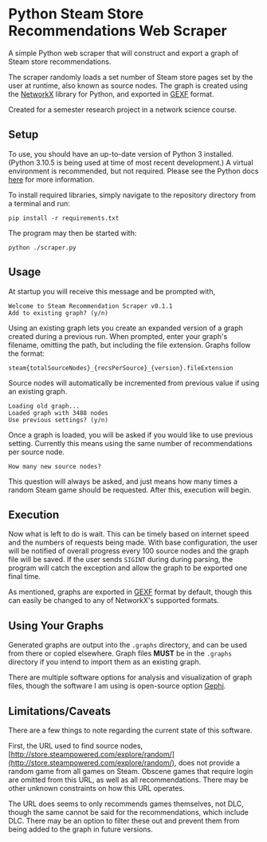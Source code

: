 # Python Steam Store Recommendations Web Scraper

A simple Python web scraper that will construct and export a graph of Steam store recommendations.

The scraper randomly loads a set number of Steam store pages set by the user at runtime, also known as source nodes. The graph is created using the [NetworkX](https://networkx.org/documentation/stable/index.html) library for Python, and exported in [GEXF](https://gexf.net/) format.

Created for a semester research project in a network science course.

## Setup

To use, you should have an up-to-date version of Python 3 installed. (Python 3.10.5 is being used at time of most recent development.) A virtual environment is recommended, but not required. Please see the Python docs [here](https://docs.python.org/3/library/venv.html) for more information.

To install required libraries, simply navigate to the repository directory from a terminal and run:
```
pip install -r requirements.txt
```

The program may then be started with:
```
python ./scraper.py
```
## Usage
At startup you will receive this message and be prompted with, 
```
Welcome to Steam Recommendation Scraper v0.1.1
Add to existing graph? (y/n) 
```
Using an existing graph lets you create an expanded version of a graph created during a previous run. When prompted, enter your graph's filename, omitting the path, but including the file extension. Graphs follow the format:
```
steam{totalSourceNodes}_{recsPerSource}_{version}.fileExtension
```
Source nodes will automatically be incremented from previous value if using an existing graph.
```
Loading old graph...
Loaded graph with 3488 nodes
Use previous settings? (y/n) 
```
Once a graph is loaded, you will be asked if you would like to use previous setting. Currently this means using the same number of recommendations per source node.
```
How many new source nodes? 
```
This question will always be asked, and just means how many times a random Steam game should be requested. After this, execution will begin.
## Execution
Now what is left to do is wait. This can be timely based on internet speed and the numbers of requests being made. With base configuration, the user will be notified of overall progress every 100 source nodes and the graph file will be saved. If the user sends `SIGINT` during during parsing, the program will catch the exception and allow the graph to be exported one final time.

As mentioned, graphs are exported in [GEXF](https://gexf.net/) format by default, though this can easily be changed to any of NetworkX's supported formats.

## Using Your Graphs
Generated graphs are output into the `.graphs` directory, and can be used from there or copied elsewhere. Graph files **MUST** be in the `.graphs` directory if you intend to import them as an existing graph.

There are multiple software options for analysis and visualization of graph files, though the software I am using is open-source option [Gephi](https://gephi.org/).

## Limitations/Caveats
There are a few things to note regarding the current state of this software.

First, the URL used to find source nodes, [http://store.steampowered.com/explore/random/](http://store.steampowered.com/explore/random/), does not provide a random game from all games on Steam. Obscene games that require login are omitted from this URL, as well as all recommendations. There may be other unknown constraints on how this URL operates.

The URL does seems to only recommends games themselves, not DLC, though the same cannot be said for the recommendations, which include DLC. There may be an option to filter these out and prevent them from being added to the graph in future versions.
